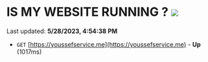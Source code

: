 # IS MY WEBSITE RUNNING ? [![](https://img.shields.io/static/v1?label=Sponsor&message=%E2%9D%A4&logo=GitHub&color=%23fe8e86)](https://github.com/sponsors/<username>)

Last updated: **5/28/2023, 4:54:38 PM**

- `GET` [https://youssefservice.me](https://youssefservice.me) - **Up** (1017ms)
